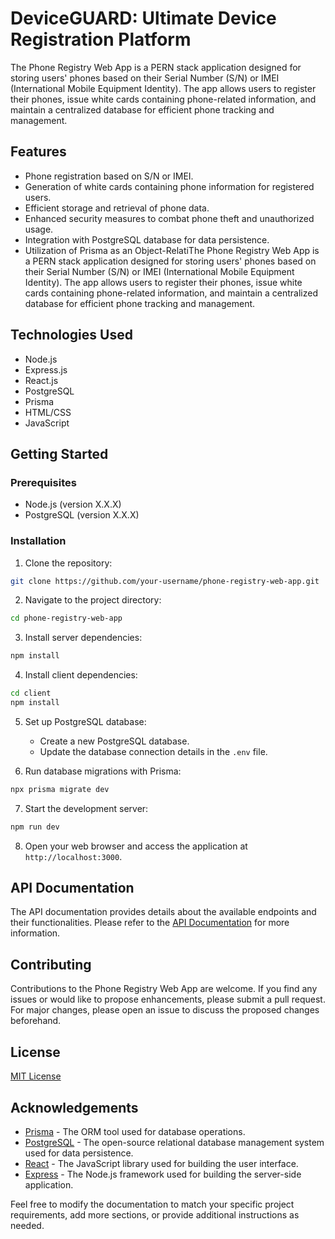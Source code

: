 # DeviceGUARD: Ultimate Device Registration Platform

The Phone Registry Web App is a PERN stack application designed for storing users' phones based on their Serial Number (S/N) or IMEI (International Mobile Equipment Identity). The app allows users to register their phones, issue white cards containing phone-related information, and maintain a centralized database for efficient phone tracking and management.

## Features

- Phone registration based on S/N or IMEI.
- Generation of white cards containing phone information for registered users.
- Efficient storage and retrieval of phone data.
- Enhanced security measures to combat phone theft and unauthorized usage.
- Integration with PostgreSQL database for data persistence.
- Utilization of Prisma as an Object-RelatiThe Phone Registry Web App is a PERN stack application designed for storing users' phones based on their Serial Number (S/N) or IMEI (International Mobile Equipment Identity). The app allows users to register their phones, issue white cards containing phone-related information, and maintain a centralized database for efficient phone tracking and management.


## Technologies Used

- Node.js
- Express.js
- React.js
- PostgreSQL
- Prisma
- HTML/CSS
- JavaScript

## Getting Started

### Prerequisites

- Node.js (version X.X.X)
- PostgreSQL (version X.X.X)

### Installation

1. Clone the repository:

```bash
git clone https://github.com/your-username/phone-registry-web-app.git
```

2. Navigate to the project directory:

```bash
cd phone-registry-web-app
```

3. Install server dependencies:

```bash
npm install
```

4. Install client dependencies:

```bash
cd client
npm install
```

5. Set up PostgreSQL database:

   - Create a new PostgreSQL database.
   - Update the database connection details in the `.env` file.

6. Run database migrations with Prisma:

```bash
npx prisma migrate dev
```

7. Start the development server:

```bash
npm run dev
```

8. Open your web browser and access the application at `http://localhost:3000`.

## API Documentation

The API documentation provides details about the available endpoints and their functionalities. Please refer to the [API Documentation](./API_DOCUMENTATION.md) for more information.

## Contributing

Contributions to the Phone Registry Web App are welcome. If you find any issues or would like to propose enhancements, please submit a pull request. For major changes, please open an issue to discuss the proposed changes beforehand.

## License

[MIT License](LICENSE)

## Acknowledgements

- [Prisma](https://www.prisma.io) - The ORM tool used for database operations.
- [PostgreSQL](https://www.postgresql.org) - The open-source relational database management system used for data persistence.
- [React](https://reactjs.org) - The JavaScript library used for building the user interface.
- [Express](https://expressjs.com) - The Node.js framework used for building the server-side application.

Feel free to modify the documentation to match your specific project requirements, add more sections, or provide additional instructions as needed.
